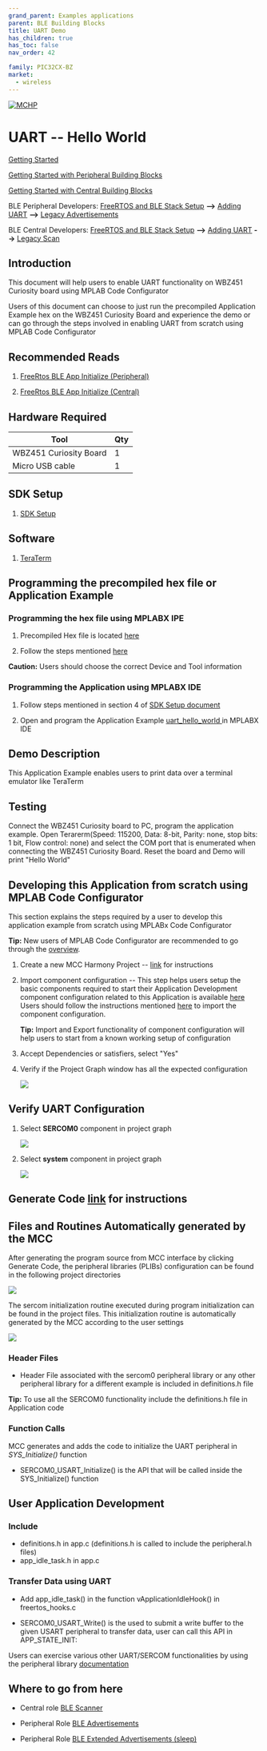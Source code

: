 ```yaml
---
grand_parent: Examples applications
parent: BLE Building Blocks
title: UART Demo
has_children: true
has_toc: false
nav_order: 42

family: PIC32CX-BZ
market:
  - wireless
---
```


[![MCHP](https://www.microchip.com/ResourcePackages/Microchip/assets/dist/images/logo.png)](https://www.microchip.com)
#  UART -- Hello World

[Getting Started](../../readme.md)

[Getting Started with Peripheral Building Blocks](../../peripheral/readme.md)

[Getting Started with Central Building Blocks](../../central/readme.md)

BLE Peripheral Developers: [FreeRTOS and BLE Stack Setup](../../peripheral/freertos_ble_stack_init_peripheral.md) **-->** [Adding UART](readme.md) **-->** [Legacy Advertisements](../../peripheral/legacy_adv_sleep/readme.md)

BLE Central Developers: [FreeRTOS and BLE Stack Setup](../../central/freertos_ble_stack_init_central.md) **-->** [Adding UART](readme.md) **-->** [Legacy Scan](../../central/legacy_scan/readme.md)

## Introduction

This document will help users to enable UART functionality on WBZ451
Curiosity board using MPLAB Code Configurator

Users of this document can choose to just run the precompiled
Application Example hex on the WBZ451 Curiosity Board and experience the
demo or can go through the steps involved in enabling UART from
scratch using MPLAB Code Configurator

## Recommended Reads

1.  [FreeRtos BLE App Initialize (Peripheral)](../../peripheral/freertos_ble_stack_init_peripheral.md)

2.  [FreeRtos BLE App Initialize (Central)](../../central/freertos_ble_stack_init_central.md)

## Hardware Required

  |**Tool**                | **Qty**  |
  |------------------------| ---------|
  |WBZ451 Curiosity Board  | 1        |
  |Micro USB cable         | 1        |

## SDK Setup
1.  [SDK Setup](../../../../docs/pic32cx_bz2_wbz45x_sdk_setup.md)

## Software
1.  [TeraTerm](https://ttssh2.osdn.jp/index.html.en)

## Programming the precompiled hex file or Application Example

### Programming the hex file using MPLABX IPE

1.  Precompiled Hex file is located <a href="hex/"> here </a>

2.  Follow the steps mentioned [here](https://microchipdeveloper.com/ipe:programming-device)

 **Caution:** Users should choose the correct Device and Tool information

### Programming the Application using MPLABX IDE

1.  Follow steps mentioned in section 4 of [SDK Setup document](../../../../docs/pic32cx_bz2_wbz45x_sdk_setup.md)

2.  Open and program the Application Example <a href="firmware"> uart_hello_world </a>  in MPLABX IDE

## Demo Description

This Application Example enables users to print data over a terminal
emulator like TeraTerm

## Testing
Connect the WBZ451 Curiosity board to PC, program the application example. Open Terarerm(Speed: 115200, Data: 8-bit, Parity: none, stop
bits: 1 bit, Flow control: none) and select the COM port that is enumerated when connecting the WBZ451 Curiosity Board. Reset the board and  Demo will print "Hello World"

## Developing this Application from scratch using MPLAB Code Configurator

This section explains the steps required by a user to develop this application example from scratch using MPLABx Code Configurator

**Tip:** New users of MPLAB Code Configurator are recommended to go through the [overview](https://onlinedocs.microchip.com/pr/GUID-1F7007B8-9A46-4D03-AEED-650357BA760D-en-US-6/index.html?GUID-B5D058F5-1D0B-4720-8649-ACE5C0EEE2C0).

1.  Create a new MCC Harmony Project -- [link](../../../../docs/creating_new_mplabx_harmony_project.md) for
    instructions

2.  Import component configuration -- This step helps users
    setup the basic components required to start their
    Application Development
    component configuration related to this Application is
    available [here](firmware/uart_hello_world_wbz451.X/uart_hello_world_wbz451.mc3) 
    Users should follow the instructions mentioned
    [here](https://microchipdeveloper.com/mcc:peripheralconfig) to import the component configuration.

    **Tip:** Import and Export functionality of component configuration will help users to start from a known working setup of configuration

3.  Accept Dependencies or satisfiers, select "Yes"

4.  Verify if the Project Graph window has all the expected configuration

    ![](media/uart_hello_world_1.PNG)

## Verify UART Configuration
1.  Select **SERCOM0** component in project graph

    ![](media/uart_hello_world_2.PNG)

2.  Select **system** component in project graph

    ![](media/uart_hello_world_5.PNG)

## Generate Code [link](../../../../docs/generate_code.md) for instructions

## Files and Routines Automatically generated by the MCC
After generating the program source from MCC interface by clicking Generate Code, the peripheral libraries (PLIBs) configuration can be found in the following project directories

![](media/uart_hello_world_3.PNG)

The sercom initialization routine executed during program initialization can be found in the project files. This initialization routine is automatically generated by the MCC according to the user settings

![](media/uart_hello_world_4.PNG)

### Header Files

-   Header File associated with the sercom0 peripheral library or any
    other peripheral library for a different example is included in
    definitions.h file

**Tip:** To use all the SERCOM0 functionality include the definitions.h
file in Application code

### Function Calls

MCC generates and adds the code to initialize the UART peripheral
in *SYS_Initialize()* function

-   SERCOM0_USART_Initialize() is the API that will be called inside the
    SYS_Initialize() function

## User Application Development

### Include

-   definitions.h in app.c (definitions.h is called to include the peripheral.h files)
-   app_idle_task.h in app.c

### Transfer Data using UART
 -   Add app_idle_task() in the function vApplicationIdleHook() in freertos_hooks.c

-   SERCOM0_USART_Write() is the used to submit a write buffer to the given USART       peripheral to transfer data, user can call this API in APP_STATE_INIT:

Users can exercise various other UART/SERCOM functionalities by using
the peripheral library [documentation](https://microchip-mplab-harmony.github.io/csp/frames.html?frmname=topic&frmfile=05544.html)

## Where to go from here

-   Central role [BLE Scanner](../../central/legacy_scan/readme.md)

-   Peripheral Role [BLE Advertisements](../../peripheral/legacy_adv_sleep/readme.md)


-   Peripheral Role [BLE Extended Advertisements (sleep)](../../peripheral/ext_adv/readme.md)
